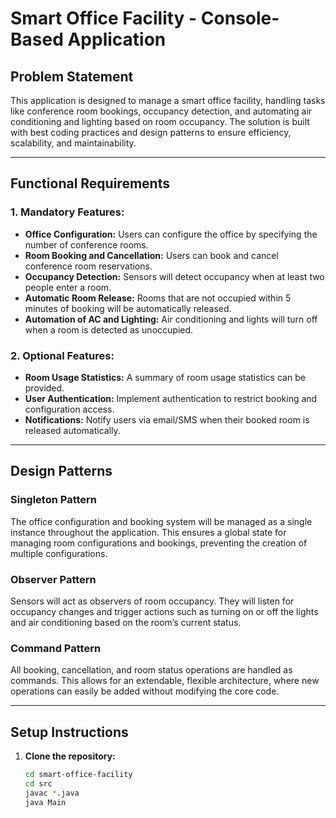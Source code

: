 # Smart Office Facility - Console-Based Application

## Problem Statement
This application is designed to manage a smart office facility, handling tasks like conference room bookings, occupancy detection, and automating air conditioning and lighting based on room occupancy. The solution is built with best coding practices and design patterns to ensure efficiency, scalability, and maintainability.

---

## Functional Requirements

### 1. Mandatory Features:
- **Office Configuration:**
  Users can configure the office by specifying the number of conference rooms.
- **Room Booking and Cancellation:**
  Users can book and cancel conference room reservations.
- **Occupancy Detection:**
  Sensors will detect occupancy when at least two people enter a room.
- **Automatic Room Release:**
  Rooms that are not occupied within 5 minutes of booking will be automatically released.
- **Automation of AC and Lighting:**
  Air conditioning and lights will turn off when a room is detected as unoccupied.

### 2. Optional Features:
- **Room Usage Statistics:**
  A summary of room usage statistics can be provided.
- **User Authentication:**
  Implement authentication to restrict booking and configuration access.
- **Notifications:**
  Notify users via email/SMS when their booked room is released automatically.

---

## Design Patterns

### Singleton Pattern
The office configuration and booking system will be managed as a single instance throughout the application. This ensures a global state for managing room configurations and bookings, preventing the creation of multiple configurations.

### Observer Pattern
Sensors will act as observers of room occupancy. They will listen for occupancy changes and trigger actions such as turning on or off the lights and air conditioning based on the room’s current status.

### Command Pattern
All booking, cancellation, and room status operations are handled as commands. This allows for an extendable, flexible architecture, where new operations can easily be added without modifying the core code.

---

## Setup Instructions

1. **Clone the repository:**
   ```bash
   cd smart-office-facility
   cd src
   javac *.java
   java Main
